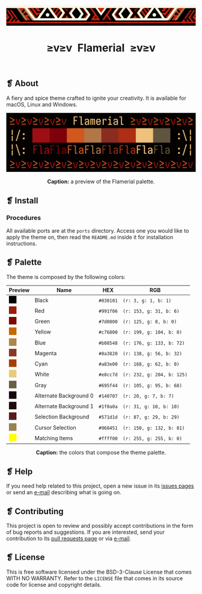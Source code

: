 <p align="center">
    <img alt="" src="assets/images/ornament.png" width=1020 />
</p>
<h1 align="center">≥v≥v&ensp;Flamerial&ensp;≥v≥v</h1>
<p align="center">
    <img alt="" src="https://img.shields.io/github/license/skippyr/flamerial?style=plastic&label=%E2%89%A5%20license&labelColor=%2324130e&color=%23b8150d" />
    &nbsp;
    <img alt="" src="https://img.shields.io/github/v/tag/skippyr/flamerial?style=plastic&label=%E2%89%A5%20tag&labelColor=%2324130e&color=%23b8150d" />
    &nbsp;
    <img alt="" src="https://img.shields.io/github/commit-activity/t/skippyr/flamerial?style=plastic&label=%E2%89%A5%20commits&labelColor=%2324130e&color=%23b8150d" />
    &nbsp;
    <img alt="" src="https://img.shields.io/github/stars/skippyr/flamerial?style=plastic&label=%E2%89%A5%20stars&labelColor=%2324130e&color=%23b8150d" />
</p>

## ❡ About
A fiery and spice theme crafted to ignite your creativity. It is available for macOS, Linux and Windows.

<p align="center">
    <img alt="" src="assets/images/preview.png" width=1020 />
</p>
<p align="center"><strong>Caption:</strong> a preview of the Flamerial palette.</p>

## ❡ Install
### Procedures
All available ports are at the `ports` directory. Access one you would like to apply the theme on, then read the `README.md` inside it for installation instructions.

## ❡ Palette
The theme is composed by the following colors:

<table align="center">
    <thead>
        <tr>
            <th>Preview</th>
            <th>Name</th>
            <th>HEX</th>
            <th>RGB</th>
        </tr>
    </thead>
    <tbody>
        <tr>
            <td><img alt="" src="assets/images/colors/black.png" /></td>
            <td>Black</td>
            <td><code>#030101</code></td>
            <td><code>(r: 3, g: 1, b: 1)</code></td>
        </tr>
        <tr>
            <td><img alt="" src="assets/images/colors/red.png" /></td>
            <td>Red</td>
            <td><code>#991f06</code></td>
            <td><code>(r: 153, g: 31, b: 6)</code></td>
        </tr>
        <tr>
            <td><img alt="" src="assets/images/colors/green.png" /></td>
            <td>Green</td>
            <td><code>#7d0800</code></td>
            <td><code>(r: 125, g: 8, b: 0)</code></td>
        </tr>
        <tr>
            <td><img alt="" src="assets/images/colors/yellow.png" /></td>
            <td>Yellow</td>
            <td><code>#c76800</code></td>
            <td><code>(r: 199, g: 104, b: 0)</code></td>
        </tr>
        <tr>
            <td><img alt="" src="assets/images/colors/blue.png" /></td>
            <td>Blue</td>
            <td><code>#b08548</code></td>
            <td><code>(r: 176, g: 133, b: 72)</code></td>
        </tr>
        <tr>
            <td><img alt="" src="assets/images/colors/magenta.png" /></td>
            <td>Magenta</td>
            <td><code>#8a3820</code></td>
            <td><code>(r: 138, g: 56, b: 32)</code></td>
        </tr>
        <tr>
            <td><img alt="" src="assets/images/colors/cyan.png" /></td>
            <td>Cyan</td>
            <td><code>#a83e00</code></td>
            <td><code>(r: 168, g: 62, b: 0)</code></td>
        </tr>
        <tr>
            <td><img alt="" src="assets/images/colors/white.png" /></td>
            <td>White</td>
            <td><code>#e8cc7d</code></td>
            <td><code>(r: 232, g: 204, b: 125)</code></td>
        </tr>
        <tr>
            <td><img alt="" src="assets/images/colors/gray.png" /></td>
            <td>Gray</td>
            <td><code>#695f44</code></td>
            <td><code>(r: 105, g: 95, b: 68)</code></td>
        </tr>
        <tr>
            <td><img alt="" src="assets/images/colors/alternate_background_0.png" /></td>
            <td>Alternate Background 0</td>
            <td><code>#140707</code></td>
            <td><code>(r: 20, g: 7, b: 7)</code></td>
        </tr>
        <tr>
            <td><img alt="" src="assets/images/colors/alternate_background_1.png" /></td>
            <td>Alternate Background 1</td>
            <td><code>#1f0a0a</code></td>
            <td><code>(r: 31, g: 10, b: 10)</code></td>
        </tr>
        <tr>
            <td><img alt="" src="assets/images/colors/selection_background.png" /></td>
            <td>Selection Background</td>
            <td><code>#571d1d</code></td>
            <td><code>(r: 87, g: 29, b: 29)</code></td>
        </tr>
        <tr>
            <td><img alt="" src="assets/images/colors/cursor_selection.png" /></td>
            <td>Cursor Selection</td>
            <td><code>#968451</code></td>
            <td><code>(r: 150, g: 132, b: 81)</code></td>
        </tr>
        <tr>
            <td><img alt="" src="assets/images/colors/matching_items.png" /></td>
            <td>Matching Items</td>
            <td><code>#ffff00</code></td>
            <td><code>(r: 255, g: 255, b: 0)</code></td>
        </tr>
    </tbody>
</table>
<p align="center"><strong>Caption:</strong> the colors that compose the theme palette.</p>

## ❡ Help
If you need help related to this project, open a new issue in its [issues pages](https://github.com/skippyr/flamerial/issues) or send an [e-mail](mailto:skippyr.developer@icloud.com) describing what is going on.

## ❡ Contributing
This project is open to review and possibly accept contributions in the form of bug reports and suggestions. If you are interested, send your contribution to its [pull requests page](https://github.com/skippyr/flamerial/pulls) or via [e-mail](mailto:skippyr.developer@icloud.com).

## ❡ License
This is free software licensed under the BSD-3-Clause License that comes WITH NO WARRANTY. Refer to the `LICENSE` file that comes in its source code for license and copyright details.
